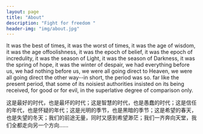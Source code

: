 ```yaml
---
layout: page
title: "About"
description: "Fight for freedom "
header-img: "img/about.jpg"
---
```


It was the best of times, it was the worst of times, it was the age of wisdom, it was the age offoolishness, it was the epoch of belief, it was the epoch of incredulity, it was the season of Light, it was the season of Darkness, it was the spring of hope, it was the winter of despair, we had everything before us, we had nothing before us, we were all going direct to Heaven, we were all going direct the other way--in short, the period was so. far like the present period, that some of its noisiest authorities insisted on its being received, for good or for evil, in the superlative degree of comparison only.

这是最好的时代，也是最坏的时代；这是智慧的时代，也是愚蠢的时代；这是信任的年代，也是怀疑的年代；这是光明的季节，也是黑暗的季节；这是希望的春天，也是失望的冬天；我们的前途无量，同时又感到希望渺茫；我们一齐奔向天堂，我们全都走向另一个方向…… 
